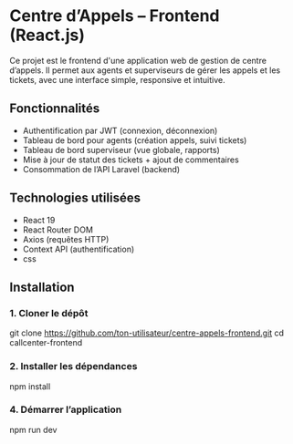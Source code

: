 # Centre d’Appels – Frontend (React.js)

Ce projet est le frontend d'une application web de gestion de centre d’appels. Il permet aux agents et superviseurs de gérer les appels et les tickets, avec une interface simple, responsive et intuitive.

## Fonctionnalités

- Authentification par JWT (connexion, déconnexion)
- Tableau de bord pour agents (création appels, suivi tickets)
- Tableau de bord superviseur (vue globale, rapports)
- Mise à jour de statut des tickets + ajout de commentaires
- Consommation de l’API Laravel (backend)

## Technologies utilisées

- React 19
- React Router DOM
- Axios (requêtes HTTP)
- Context API (authentification)
- css

## Installation

### 1. Cloner le dépôt

git clone https://github.com/ton-utilisateur/centre-appels-frontend.git
cd callcenter-frontend

### 2. Installer les dépendances
npm install
### 4. Démarrer l’application
npm run dev